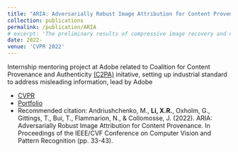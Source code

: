 ```yaml
---
title: "ARIA: Adversarially Robust Image Attribution for Content Provenance"
collection: publications
permalink: /publication/ARIA
# excerpt: 'The preliminary results of compressive image recovery and non-uniform sampling recommendation'
date: 2022-
venue: 'CVPR 2022'
---
```

Internship mentoring project at Adobe related to Coalition for Content Provenance and Authenticity [(C2PA)](https://c2pa.org/) initative, setting up industrial standard to address misleading information, lead by Adobe

* [CVPR](https://openaccess.thecvf.com/content/CVPR2022W/WMF/html/Andriushchenko_ARIA_Adversarially_Robust_Image_Attribution_for_Content_Provenance_CVPRW_2022_paper.html)
* [Portfolio](https://maxandr.github.io/robust_image_attribution.) 
* Recommended citation:	 Andriushchenko, M., **Li, X.R.**, Oxholm, G., Gittings, T., Bui, T., Flammarion, N., & Collomosse, J. (2022). ARIA: Adversarially Robust Image Attribution for Content Provenance. In Proceedings of the IEEE/CVF Conference on Computer Vision and Pattern Recognition (pp. 33-43).
